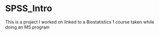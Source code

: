 # SPSS_Intro
This is a project I worked on linked to a Biostatistics 1 course taken while doing an MS program
